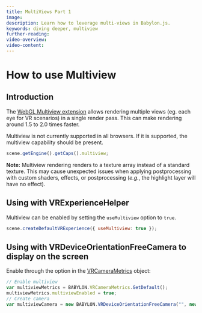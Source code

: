 ```yaml
---
title: MultiViews Part 1
image:
description: Learn how to leverage multi-views in Babylon.js.
keywords: diving deeper, multiview
further-reading:
video-overview:
video-content:
---
```


# How to use Multiview

## Introduction

The [WebGL Multiview extension](https://www.khronos.org/registry/webgl/features/extensions/OVR_multiview2/) allows rendering multiple views (eg. each eye for VR scenarios) in a single render pass. This can make rendering around 1.5 to 2.0 times faster.

Multiview is not currently supported in all browsers. If it is supported, the multiview capability should be present.

```javascript
scene.getEngine().getCaps().multiview;
```

**Note:** Multiview rendering renders to a texture array instead of a standard texture. This may cause unexpected issues when applying postprocessing with custom shaders, effects, or postprocessing (_e.g._, the highlight layer will have no effect).

## Using with VRExperienceHelper

Multiview can be enabled by setting the `useMultiview` option to `true`.

```javascript
scene.createDefaultVRExperience({ useMultiview: true });
```

<Playground id="#SRV2A0" title="VR Experience Multiview Example" description="A simple example of using multiviews for a VR experience." image="/img/playgroundsAndNMEs/features/divingDeeperMultiviews1.jpg"/>

## Using with VRDeviceOrientationFreeCamera to display on the screen

Enable through the option in the [VRCameraMetrics](/typedoc/classes/babylon.vrcamerametrics) object:

```javascript
// Enable multiview
var multiviewMetrics = BABYLON.VRCameraMetrics.GetDefault();
multiviewMetrics.multiviewEnabled = true;
// Create camera
var multiviewCamera = new BABYLON.VRDeviceOrientationFreeCamera("", new BABYLON.Vector3(-10, 5, 0), scene, undefined, multiviewMetrics);
```

<Playground id="#EZDZZV" title="VRDeviceOrientationFreeCamera Multiview Example" description="A simple example of using multiviews to create a VRDeviceOrientationFreeCamera." image="/img/playgroundsAndNMEs/features/divingDeeperMultiviews2.jpg"/>
